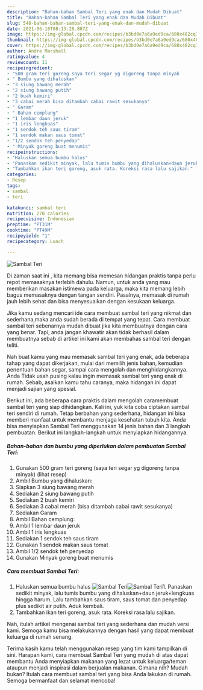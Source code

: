 ```yaml
---
description: "Bahan-bahan Sambal Teri yang enak dan Mudah Dibuat"
title: "Bahan-bahan Sambal Teri yang enak dan Mudah Dibuat"
slug: 540-bahan-bahan-sambal-teri-yang-enak-dan-mudah-dibuat
date: 2021-06-18T08:13:28.807Z
image: https://img-global.cpcdn.com/recipes/b3bd0e7a6a9ed9ca/680x482cq70/sambal-teri-foto-resep-utama.jpg
thumbnail: https://img-global.cpcdn.com/recipes/b3bd0e7a6a9ed9ca/680x482cq70/sambal-teri-foto-resep-utama.jpg
cover: https://img-global.cpcdn.com/recipes/b3bd0e7a6a9ed9ca/680x482cq70/sambal-teri-foto-resep-utama.jpg
author: Andre Marshall
ratingvalue: 4
reviewcount: 11
recipeingredient:
- "500 gram teri goreng saya teri segar yg digoreng tanpa minyak           lihat resep"
- " Bumbu yang dihaluskan"
- "3 siung bawang merah"
- "2 siung bawang putih"
- "2 buah kemiri"
- "3 cabai merah bisa ditambah cabai rawit sesukanya"
- " Garam"
- " Bahan cemplung"
- "1 lembar daun jeruk"
- "1 iris lengkuas"
- "1 sendok teh saus tiram"
- "1 sendok makan saus tomat"
- "1/2 sendok teh penyedap"
- " Minyak goreng buat menumis"
recipeinstructions:
- "Haluskan semua bumbu halus"
- "Panaskan sedikit minyak, lalu tumis bumbu yang dihaluskan+daun jeruk+lengkuas hingga harum. Lalu tambahkan saus tiram, saus tomat dan penyedap plus sedikit air putih. Aduk kembali."
- "Tambahkan ikan teri goreng, asuk rata. Koreksi rasa lalu sajikan."
categories:
- Resep
tags:
- sambal
- teri

katakunci: sambal teri 
nutrition: 270 calories
recipecuisine: Indonesian
preptime: "PT31M"
cooktime: "PT49M"
recipeyield: "1"
recipecategory: Lunch

---
```



![Sambal Teri](https://img-global.cpcdn.com/recipes/b3bd0e7a6a9ed9ca/680x482cq70/sambal-teri-foto-resep-utama.jpg)

Di zaman  saat ini , kita memang bisa memesan hidangan praktis tanpa perlu repot memasaknya terlebih dahulu. Namun, untuk anda yang mau memberikan masakan istimewa pada keluarga, maka kita memang lebih bagus memasaknya dengan tangan sendiri. Pasalnya, memasak di rumah jauh lebih sehat dan bisa menyesuaikan dengan kesukaan keluarga.

Jika kamu sedang mencari ide cara membuat sambal teri yang nikmat dan sederhana,maka anda sudah berada di tempat yang tepat. Cara membuat sambal teri  sebenarnya mudah dibuat jika kita membuatnya dengan cara yang benar. Tapi, anda jangan khawatir akan tidak berhasil dalam membuatnya 
sebab di artikel ini kami akan membahas sambal teri dengan teliti.  



Nah buat kamu yang mau memasak sambal teri yang enak, ada beberapa tahap yang dapat dikerjakan, mulai dari memilih jenis bahan, kemudian penentuan bahan segar, sampai cara mengolah dan menghidangkannya. Anda Tidak usah pusing kalau ingin memasak sambal teri yang enak di rumah. Sebab, asalkan kamu  tahu caranya, maka hidangan ini dapat menjadi sajian yang spesial.

Berikut ini, ada beberapa cara praktis  dalam mengolah caramembuat sambal teri yang siap dihidangkan. Kali ini, yuk kita coba ciptakan sambal teri sendiri di rumah. Tetap berbahan yang sederhana, hidangan ini bisa memberi manfaat untuk membantu menjaga kesehatan tubuh kita. Anda bisa menyiapkan Sambal Teri menggunakan 14 jenis bahan dan 3 langkah pembuatan. Berikut ini langkah-langkah untuk menyiapkan hidangannya.

<!--inarticleads1-->

##### Bahan-bahan dan bumbu yang diperlukan dalam pembuatan Sambal Teri:

1. Gunakan 500 gram teri goreng (saya teri segar yg digoreng tanpa minyak)           (lihat resep)
1. Ambil  Bumbu yang dihaluskan:
1. Siapkan 3 siung bawang merah
1. Sediakan 2 siung bawang putih
1. Sediakan 2 buah kemiri
1. Sediakan 3 cabai merah (bisa ditambah cabai rawit sesukanya)
1. Sediakan  Garam
1. Ambil  Bahan cemplung:
1. Ambil 1 lembar daun jeruk
1. Ambil 1 iris lengkuas
1. Sediakan 1 sendok teh saus tiram
1. Gunakan 1 sendok makan saus tomat
1. Ambil 1/2 sendok teh penyedap
1. Gunakan  Minyak goreng buat menumis




<!--inarticleads2-->

##### Cara membuat Sambal Teri:

1. Haluskan semua bumbu halus
<img src="https://img-global.cpcdn.com/steps/adb42bdcd83c6ca2/160x128cq70/sambal-teri-langkah-memasak-1-foto.jpg" alt="Sambal Teri"><img src="https://img-global.cpcdn.com/steps/d41fe53ab2a742b4/160x128cq70/sambal-teri-langkah-memasak-1-foto.jpg" alt="Sambal Teri">1. Panaskan sedikit minyak, lalu tumis bumbu yang dihaluskan+daun jeruk+lengkuas hingga harum. Lalu tambahkan saus tiram, saus tomat dan penyedap plus sedikit air putih. Aduk kembali.
1. Tambahkan ikan teri goreng, asuk rata. Koreksi rasa lalu sajikan.




Nah, itulah artikel mengenai  sambal teri  yang sederhana dan mudah versi kami. Semoga kamu bisa melakukannya dengan hasil yang dapat membuat keluarga di rumah senang. 

Terima kasih kamu telah menggunakan resep yang tim kami tampilkan di sini. Harapan kami, cara membuat  Sambal Teri yang mudah di atas dapat membantu Anda menyiapkan makanan yang lezat untuk keluarga/teman ataupun menjadi inspirasi dalam berjualan makanan. Gimana nih? Mudah bukan? Itulah cara membuat sambal teri yang bisa Anda lakukan di rumah. Semoga bermanfaat dan selamat mencoba!


